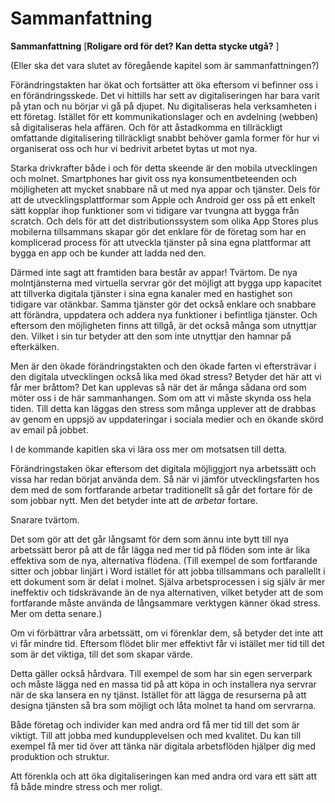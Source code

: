 # Sammanfattning

**Sammanfattning** \[**Roligare ord för det? Kan detta stycke utgå?** \]

\(Eller ska det vara slutet av föregående kapitel som är sammanfattningen?\)

Förändringstakten har ökat och fortsätter att öka eftersom vi befinner oss i en förändringsskede. Det vi hittills har sett av digitaliseringen har bara varit på ytan och nu börjar vi gå på djupet. Nu digitaliseras hela verksamheten i ett företag. Istället för ett kommunikationslager och en avdelning \(webben\) så digitaliseras hela affären. Och för att åstadkomma en tillräckligt omfattande digitalisering tillräckligt snabbt behöver gamla former för hur vi organiserat oss och hur vi bedrivit arbetet bytas ut mot nya.

Starka drivkrafter både i och för detta skeende är den mobila utvecklingen och molnet. Smartphones har givit oss nya konsumentbeteenden och möjligheten att mycket snabbare nå ut med nya appar och tjänster. Dels för att de utvecklingsplattformar som Apple och Android ger oss på ett enkelt sätt kopplar ihop funktioner som vi tidigare var tvungna att bygga från scratch. Och dels för att det distributionssystem som olika App Stores plus mobilerna tillsammans skapar gör det enklare för de företag som har en komplicerad process för att utveckla tjänster på sina egna plattformar att bygga en app och be kunder att ladda ned den.

Därmed inte sagt att framtiden bara består av appar! Tvärtom. De nya molntjänsterna med virtuella servrar gör det möjligt att bygga upp kapacitet att tillverka digitala tjänster i sina egna kanaler med en hastighet son tidigare var otänkbar. Samma tjänster gör det också enklare och snabbare att förändra, uppdatera och addera nya funktioner i befintliga tjänster. Och eftersom den möjligheten finns att tillgå, är det också många som utnyttjar den. Vilket i sin tur betyder att den som inte utnyttjar den hamnar på efterkälken.

Men är den ökade förändringstakten och den ökade farten vi eftersträvar i den digitala utvecklingen också lika med ökad stress? Betyder det här att vi får mer bråttom? Det kan upplevas så när det är många sådana ord som möter oss i de här sammanhangen. Som om att vi måste skynda oss hela tiden. Till detta kan läggas den stress som många upplever att de drabbas av genom en uppsjö av uppdateringar i sociala medier och en ökande skörd av email på jobbet.

I de kommande kapitlen ska vi lära oss mer om motsatsen till detta.

Förändringstaken ökar eftersom det digitala möjliggjort nya arbetssätt och vissa har redan börjat använda dem. Så när vi jämför utvecklingsfarten hos dem med de som fortfarande arbetar traditionellt så går det fortare för de som jobbar nytt. Men det betyder inte att de _arbetar_ fortare.

Snarare tvärtom.

Det som gör att det går långsamt för dem som ännu inte bytt till nya arbetssätt beror på att de får lägga ned mer tid på flöden som inte är lika effektiva som de nya, alternativa flödena. \(Till exempel de som fortfarande sitter och jobbar linjärt i Word istället för att jobba tillsammans och parallellt i ett dokument som är delat i molnet. Själva arbetsprocessen i sig själv är mer ineffektiv och tidskrävande än de nya alternativen, vilket betyder att de som fortfarande måste använda de långsammare verktygen känner ökad stress. Mer om detta senare.\)

Om vi förbättrar våra arbetssätt, om vi förenklar dem, så betyder det inte att vi får mindre tid. Eftersom flödet blir mer effektivt får vi istället mer tid till det som är det viktiga, till det som skapar värde.

Detta gäller också hårdvara. Till exempel de som har sin egen serverpark och måste lägga ned en massa tid på att köpa in och installera nya servrar när de ska lansera en ny tjänst. Istället för att lägga de resurserna på att designa tjänsten så bra som möjligt och låta molnet ta hand om servrarna.

Både företag och individer kan med andra ord få mer tid till det som är viktigt. Till att jobba med kundupplevelsen och med kvalitet. Du kan till exempel få mer tid över att tänka när digitala arbetsflöden hjälper dig med produktion och struktur.

Att förenkla och att öka digitaliseringen kan med andra ord vara ett sätt att få både mindre stress och mer roligt.

